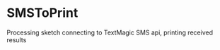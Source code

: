 SMSToPrint
==========

Processing sketch connecting to TextMagic SMS api, printing received results 
